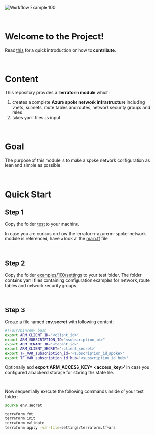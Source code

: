 ![Workflow Example 100](https://github.com/rigydi/terraform-azurerm-spoke-network-composition/actions/workflows/example_100.yaml/badge.svg?branch=main)

</br>

# Welcome to the Project!

Read [this](https://github.com/rigydi/terraform-azurerm-spoke-network-composition/issues/new/choose) for a quick introduction on how to **contribute**.

</br>

# Content

This repository provides a **Terraform module** which:
1) creates a complete **Azure spoke network infrastructure** including vnets, subnets, route tables and routes, network security groups and rules
2) takes yaml files as input

</br>

# Goal

The purpose of this module is to make a spoke network configuration as lean and simple as possible.

</br>

# Quick Start
## Step 1

Copy the folder [test](test) to your machine.

In case you are curious on how the terraform-azurerm-spoke-network module is referenced, have a look at the [main.tf](test/main.tf) file.

</br>

## Step 2
Copy the folder [examples/100/settings](examples/100/settings) to your test folder. The folder contains yaml files containing configuration examples for network, route tables and network security groups.

</br>

## Step 3

Create a file named **env.secret** with following content:

```bash
#!/usr/bin/env bash
export ARM_CLIENT_ID="<client_id>"
export ARM_SUBSCRIPTION_ID="<subscription_id>"
export ARM_TENANT_ID="<tenant_id>"
export ARM_CLIENT_SECRET='<client_secret>'
export TF_VAR_subscription_id='<subscription_id_spoke>'
export TF_VAR_subscription_id_hub='<subscription_id_hub>'
```

Optionally add **export ARM_ACCESS_KEY='<access_key>'** in case you configured a backend storage for storing the state file.

</br>

Now sequentially execute the following commands inside of your test folder:

```bash
source env.secret

terraform fmt
terraform init
terraform validate
terraform apply -var-file=settings/terraform.tfvars
```

</br>